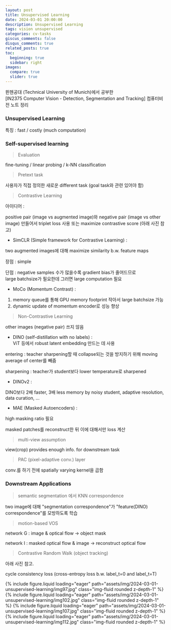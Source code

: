 ```yaml
---
layout: post
title: Unsupervised Learning
date: 2024-03-01 20:00:00
description: Unsupervised Learning
tags: vision unsupervised
categories: cv-tasks
giscus_comments: false
disqus_comments: true
related_posts: true
toc:
  beginning: true
  sidebar: right
images:
  compare: true
  slider: true
---
```


뮌헨공대 (Technical University of Munich)에서 공부한  
[IN2375 Computer Vision - Detection, Segmentation and Tracking]
컴퓨터비전 노트 정리  

### Unsupervised Learning  

특징 : fast / costly (much computation)  

### Self-supervised learning  

>  Evaluation  

fine-tuning / linear probing / k-NN classification  

> Pretext task  

사용자가 직접 정의한 새로운 different task (goal task와 관련 있어야 함)  

> Contrastive Learning  

아이디어 :  

positive pair (image vs augmented image)와 negative pair (image vs other image) 만들어서 triplet loss 사용 또는 maximize contrastive score (아래 사진 참고)  

- SimCLR (Simple framework for Contrastive Learning) :  

two augmented images에 대해 maximize similarity b.w. feature maps  

장점 : simple  

단점 : negative samples 수가 많을수록 gradient bias가 줄어드므로  
large batchsize가 필요한데 그러면 large computation 필요  

- MoCo (Momentum Contrast) :  

1. memory queue를 통해 GPU memory footprint 작아서 large batchsize 가능  
2. dynamic update of momentum encoder로 성능 향상  

> Non-Contrastive Learning  

other images (negative pair) 쓰지 않음  

- DINO (self-distillation with no labels) :  
ViT 등에서 robust latent embedding 만드는 데 사용  

entering : teacher sharpening할 때 collapse되는 것을 방지하기 위해 moving average of center를 빼줌  

sharpening : teacher가 student보다 lower temperature로 sharpened  

- DINOv2 :  

DINO보다 2배 faster, 3배 less memory  by  noisy student, adaptive resolution, data curation, ...  

- MAE (Masked Autoencoders) :  

high masking ratio 필요  

masked patches를 reconstruct한 뒤 이에 대해서만 loss 계산  

>  multi-view assumption  

view(crop) provides enough info. for downstream task  

>  PAC (pixel-adaptive conv.) layer  

conv.를 하기 전에 spatially varying kernel을 곱함  

### Downstream Applications  

> semantic segmentation 에서 KNN correspondence  

two image에 대해 "segmentation correspondence"가 "feature(DINO) correspondence"를 모방하도록 학습  

> motion-based VOS  

network G : image & optical flow -> object mask  

network I : masked optical flow & image -> reconstruct optical flow  

> Contrastive Random Walk (object tracking)  

아래 사진 참고.  

cycle consistency loss (cross-entropy loss b.w. label_t=0 and label_t=T)  

<swiper-container keyboard="true" navigation="true" pagination="true" pagination-clickable="true" pagination-dynamic-bullets="true" rewind="true">
  <swiper-slide>{% include figure.liquid loading="eager" path="assets/img/2024-03-01-unsupervised-learning/img97.jpg" class="img-fluid rounded z-depth-1" %}</swiper-slide>
  <swiper-slide>{% include figure.liquid loading="eager" path="assets/img/2024-03-01-unsupervised-learning/img102.jpg" class="img-fluid rounded z-depth-1" %}</swiper-slide>
  <swiper-slide>{% include figure.liquid loading="eager" path="assets/img/2024-03-01-unsupervised-learning/img107.jpg" class="img-fluid rounded z-depth-1" %}</swiper-slide>
  <swiper-slide>{% include figure.liquid loading="eager" path="assets/img/2024-03-01-unsupervised-learning/img112.jpg" class="img-fluid rounded z-depth-1" %}</swiper-slide>
</swiper-container>
